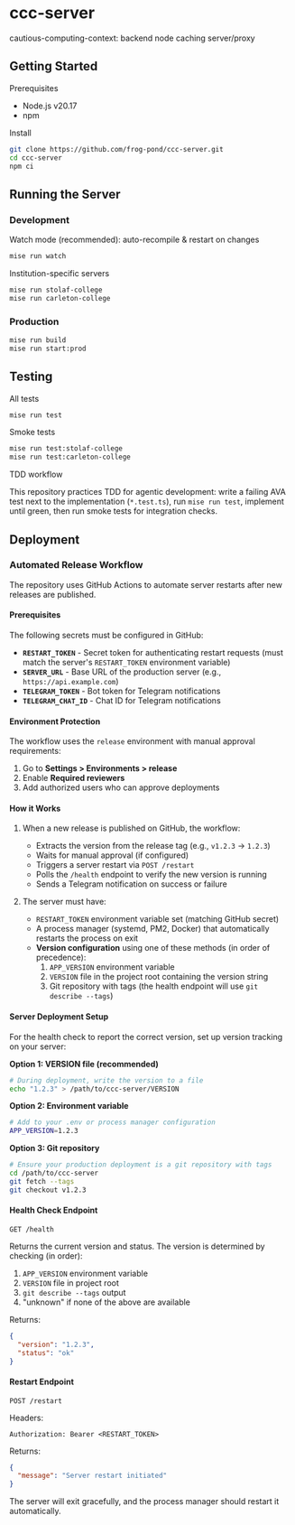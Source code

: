 # ccc-server

cautious-computing-context: backend node caching server/proxy

## Getting Started

Prerequisites
- Node.js v20.17
- npm

Install

```sh
git clone https://github.com/frog-pond/ccc-server.git
cd ccc-server
npm ci
```

## Running the Server

### Development

Watch mode (recommended): auto-recompile & restart on changes

```sh
mise run watch
```

Institution-specific servers

```sh
mise run stolaf-college
mise run carleton-college
```

### Production

```sh
mise run build
mise run start:prod
```

## Testing

All tests

```sh
mise run test
```

Smoke tests

```sh
mise run test:stolaf-college
mise run test:carleton-college
```

TDD workflow

This repository practices TDD for agentic development: write a failing AVA test next to the implementation (`*.test.ts`), run `mise run test`, implement until green, then run smoke tests for integration checks.

## Deployment

### Automated Release Workflow

The repository uses GitHub Actions to automate server restarts after new releases are published.

#### Prerequisites

The following secrets must be configured in GitHub:

- **`RESTART_TOKEN`** - Secret token for authenticating restart requests (must match the server's `RESTART_TOKEN` environment variable)
- **`SERVER_URL`** - Base URL of the production server (e.g., `https://api.example.com`)
- **`TELEGRAM_TOKEN`** - Bot token for Telegram notifications
- **`TELEGRAM_CHAT_ID`** - Chat ID for Telegram notifications

#### Environment Protection

The workflow uses the `release` environment with manual approval requirements:

1. Go to **Settings > Environments > release**
2. Enable **Required reviewers**
3. Add authorized users who can approve deployments

#### How it Works

1. When a new release is published on GitHub, the workflow:
   - Extracts the version from the release tag (e.g., `v1.2.3` → `1.2.3`)
   - Waits for manual approval (if configured)
   - Triggers a server restart via `POST /restart`
   - Polls the `/health` endpoint to verify the new version is running
   - Sends a Telegram notification on success or failure

2. The server must have:
   - `RESTART_TOKEN` environment variable set (matching GitHub secret)
   - A process manager (systemd, PM2, Docker) that automatically restarts the process on exit
   - **Version configuration** using one of these methods (in order of precedence):
     1. `APP_VERSION` environment variable
     2. `VERSION` file in the project root containing the version string
     3. Git repository with tags (the health endpoint will use `git describe --tags`)

#### Server Deployment Setup

For the health check to report the correct version, set up version tracking on your server:

**Option 1: VERSION file (recommended)**
```bash
# During deployment, write the version to a file
echo "1.2.3" > /path/to/ccc-server/VERSION
```

**Option 2: Environment variable**
```bash
# Add to your .env or process manager configuration
APP_VERSION=1.2.3
```

**Option 3: Git repository**
```bash
# Ensure your production deployment is a git repository with tags
cd /path/to/ccc-server
git fetch --tags
git checkout v1.2.3
```

#### Health Check Endpoint

`GET /health`

Returns the current version and status. The version is determined by checking (in order):
1. `APP_VERSION` environment variable
2. `VERSION` file in project root
3. `git describe --tags` output
4. "unknown" if none of the above are available

Returns:
```json
{
  "version": "1.2.3",
  "status": "ok"
}
```

#### Restart Endpoint

`POST /restart`

Headers:
```
Authorization: Bearer <RESTART_TOKEN>
```

Returns:
```json
{
  "message": "Server restart initiated"
}
```

The server will exit gracefully, and the process manager should restart it automatically.
